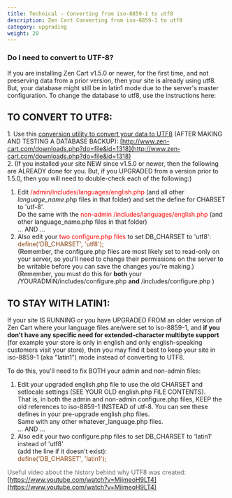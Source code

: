 ```yaml
---
title: Technical - Converting from iso-8859-1 to utf8
description: Zen Cart Converting from iso-8859-1 to utf8
category: upgrading 
weight: 20
---
```


### Do I need to convert to UTF-8?

If you are installing Zen Cart v1.5.0 or newer, for the first time, and not preserving data from a prior version, then your site is already using utf8\. But, your database might still be in latin1 mode due to the server's master configuration. To change the database to utf8, use the instructions here:  

## TO CONVERT TO UTF8:

1\. Use this [conversion utility to convert your data to UTF8](http://www.zen-cart.com/downloads.php?do=file&id=1318) (AFTER MAKING AND TESTING A DATABASE BACKUP): [http://www.zen-cart.com/downloads.php?do=file&id=1318](http://www.zen-cart.com/downloads.php?do=file&id=1318)  
2\. (If you installed your site NEW since v1.5.0 or newer, then the following are ALREADY done for you. But, if you UPGRADED from a version prior to 1.5.0, then you will need to double-check each of the following:)  

1.  Edit <font color="#ff0000">/admin/includes/languages/english.php</font> (and all other <i>language_name</i>.php files in that folder) and set the define for CHARSET to 'utf-8'.  
    Do the same with the <font color="#ff0000">non-admin /includes/languages/english.php</font> (and other language_name.php files in that folder)  
    ... AND ...
2.  Also edit your <font color="#ff0000">two configure.php files</font> to set DB_CHARSET to 'utf8':  
    <font color="#8b4513">define('DB_CHARSET', 'utf8');  
    </font>(Remember, the configure.php files are most likely set to read-only on your server, so you'll need to change their permissions on the server to be writable before you can save the changes you're making.)  
    (Remember, you must do this for **both** your /YOURADMIN/includes/configure.php **and** /includes/configure.php )

## TO STAY WITH LATIN1:

If your site IS RUNNING or you have UPGRADED FROM an older version of Zen Cart where your language files are/were set to iso-8859-1, and **if you don't have any specific need for extended-character multibyte support** (for example your store is only in english and only english-speaking customers visit your store), then you may find it best to keep your site in iso-8859-1 (aka "latin1") mode instead of converting to UTF8.  

To do this, you'll need to fix BOTH your admin and non-admin files:  

1.  Edit your upgraded english.php file to use the old CHARSET and setlocale settings (SEE YOUR OLD english.php FILE CONTENTS).  
    That is, in both the admin and non-admin configure.php files, KEEP the old references to iso-8859-1 INSTEAD of utf-8\. You can see these defines in your pre-upgrade english.php files.  
    Same with any other whatever_language.php files.  
    ... AND ...
2.  Also edit your two configure.php files to set DB_CHARSET to 'latin1' instead of 'utf8'  
    (add the line if it doesn't exist):  
    <font color="#8b4513">define('DB_CHARSET', 'latin1');</font>

<font color="#696969">Useful video about the history behind why UTF8 was created:</font> [https://www.youtube.com/watch?v=MijmeoH9LT4](https://www.youtube.com/watch?v=MijmeoH9LT4)
